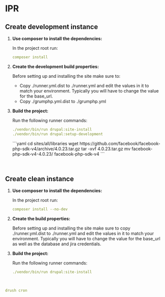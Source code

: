 # IPR


## Create development instance
<ol>
<li><strong>Use composer to install the dependencies:</strong>
<p>In the project root run:</p>

```yaml
composer install
```
</li>

<li><strong>Create the development build properties:</strong>
<p>Before setting up and installing the site make sure to:</p>
<ul>
<li>Copy ./runner.yml.dist to ./runner.yml and edit the values in it to match your environment. Typically you will have to change the value for the base_url.</li>
<li>Copy ./grumphp.yml.dist to ./grumphp.yml</li>
</ul>
</li>

<li>
<p><strong>Build the project:</strong></p>
<p>
Run the following runner commands:

```yaml
./vendor/bin/run drupal:site-install
./vendor/bin/run drupal:setup-development
```
</p>
<p>
 ```yaml
cd sites/all/libraries
wget https://github.com/facebook/facebook-php-sdk-v4/archive/4.0.23.tar.gz
tar -xvf 4.0.23.tar.gz
mv facebook-php-sdk-v4-4.0.23/ facebook-php-sdk-v4
 ```
</p>
</li>
</ol>

<br />
 
## Create clean instance
<ol>
<li><strong>Use composer to install the dependencies:</strong>
<p>In the project root run:</p>

```yaml
composer install --no-dev
```
</li>

<li><strong>Create the build properties:</strong>
<p>Before setting up and installing the site make sure to copy ./runner.yml.dist to ./runner.yml and edit the values in it to match your environment. Typically you will have to change the value for the base_url as well as the database and jira credentials.</p>
</li>

<li>
<strong>Build the project:</strong>
<p>
Run the following runner commands:

```yaml
./vendor/bin/run drupal:site-install
```
</p>
</li>
</ol>

<br />

```yaml
drush cron
```
</p>
</li>
</ol>
